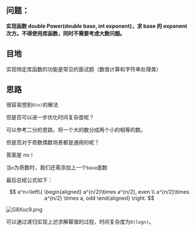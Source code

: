 ## 问题：

**实现函数 double Power(double base, int exponent)，求 base 的 exponent 次方。不得使用库函数，同时不需要考虑大数问题。**

## 目地

实现特定库函数的功能是常见的面试题（数值计算和字符串处理类）

## 思路

很容易想到`O(n)`的解法

但是否可以进一步优化时间复杂度呢？

可以参考二分的思路，将一个大的数分成两个小的相等的数。

但是否对于奇数偶数场景都是通用的呢？

答案是 no！

当`n`为奇数时，我们还需添加上一个`base`底数

最后总结公式如下：

$$ 
a^n=\left\{
\begin{aligned}
a^{n/2}\times a^{n/2}, even \\
a^{n/2}\times a^{n/2} \times a, odd
\end{aligned}
\right.
$$

![G8Xoc9.png](https://s1.ax1x.com/2020/04/02/G8Xoc9.png)



可以通过递归实现上述求解幂值的过程，时间复杂度为`O(logn)`。
